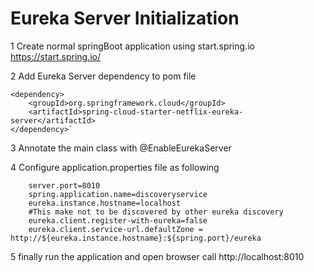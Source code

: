 # Eureka Server Initialization
1 Create normal springBoot application using start.spring.io
    https://start.spring.io/

2 Add Eureka Server dependency to pom file 

    <dependency>
        <groupId>org.springframework.cloud</groupId>
        <artifactId>spring-cloud-starter-netflix-eureka-server</artifactId>
    </dependency>`
    
3 Annotate the main class with @EnableEurekaServer 
    
4 Configure application.properties file as following
        
        server.port=8010
        spring.application.name=discoveryservice
        eureka.instance.hostname=localhost
        #This make not to be discovered by other eureka discovery
        eureka.client.register-with-eureka=false
        eureka.client.service-url.defaultZone = http://${eureka.instance.hostname}:${spring.port}/eureka
    
5 finally run the application and open browser call 
    http://localhost:8010
